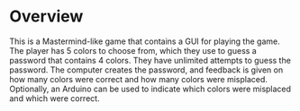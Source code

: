 # Overview
This is a Mastermind-like game that contains a GUI for playing the game.
The player has 5 colors to choose from, which they use to guess a password that
contains 4 colors. They have unlimited attempts to guess the password. The computer
creates the password, and feedback is given on how many colors were correct and how many
colors were misplaced. Optionally, an Arduino can be used to indicate which colors
were misplaced and which were correct.

